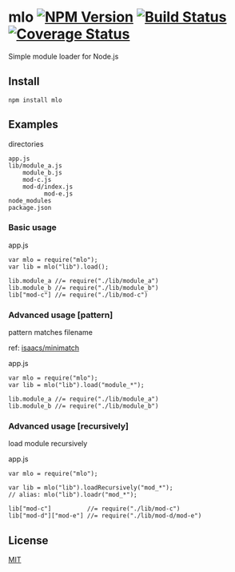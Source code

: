 mlo [![NPM Version][npm-img]][npm-url] [![Build Status][travis-img]][travis-url] [![Coverage Status][coveralls-img]][coveralls-url]
===

Simple module loader for Node.js

Install
-------
```
npm install mlo
```

Examples
--------
directories
```
app.js
lib/module_a.js
    module_b.js
    mod-c.js
    mod-d/index.js
          mod-e.js
node_modules
package.json
```

### Basic usage
app.js
```
var mlo = require("mlo");
var lib = mlo("lib").load();

lib.module_a //= require("./lib/module_a")
lib.module_b //= require("./lib/module_b")
lib["mod-c"] //= require("./lib/mod-c")
```

### Advanced usage [pattern]
pattern matches filename

ref: [isaacs/minimatch](https://github.com/isaacs/minimatch)

app.js
```
var mlo = require("mlo");
var lib = mlo("lib").load("module_*");

lib.module_a //= require("./lib/module_a")
lib.module_b //= require("./lib/module_b")
```

### Advanced usage [recursively]
load module recursively

app.js
```
var mlo = require("mlo");

var lib = mlo("lib").loadRecursively("mod_*");
// alias: mlo("lib").loadr("mod_*");

lib["mod-c"]          //= require("./lib/mod-c")
lib["mod-d"]["mod-e"] //= require("./lib/mod-d/mod-e")
```

License
-------
[MIT](LICENSE)

[npm-url]: https://www.npmjs.org/package/mlo
[npm-img]: https://img.shields.io/npm/v/mlo.svg
[travis-url]: https://travis-ci.org/ww24/mlo
[travis-img]: https://img.shields.io/travis/ww24/mlo.svg?branch=master
[coveralls-url]: https://coveralls.io/r/ww24/mlo?branch=master
[coveralls-img]: https://img.shields.io/coveralls/ww24/mlo.svg
